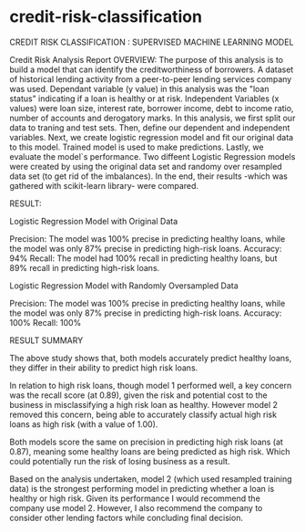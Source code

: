 # credit-risk-classification
CREDIT RISK CLASSIFICATION : SUPERVISED MACHINE LEARNING MODEL

Credit Risk Analysis Report
OVERVIEW:
The purpose of this analysis is to build a model that can identify the creditworthiness of borrowers.
A dataset of historical lending activity from a peer-to-peer lending services company was used.
Dependant variable (y value) in this analysis was the "loan status" indicating if a loan is healthy or at risk.
Independent Variables (x values) were loan size, interest rate, borrower income, debt to income ratio, number of accounts and derogatory marks.
In this analysis, we first split our data to traning and test sets. Then, define our dependent and independent variables. Next, we create logistic regression model and fit our original data to this model. Trained model is used to make predictions. Lastly, we evaluate the model`s performance.
Two diffeent Logistic Regression models were created by using the original data set and randomy over resampled data set (to get rid of the imbalances). In the end, their results -which was gathered with scikit-learn library- were compared.

RESULT:

Logistic Regression Model with Original Data



Precision: The model was 100% precise in predicting healthy loans, while the model was only 87% precise in predicting high-risk loans.
Accuracy: 94%
Recall: The model had 100% recall in predicting healthy loans, but 89% recall in predicting high-risk loans.

Logistic Regression Model with Randomly Oversampled Data



Precision: The model was 100% precise in predicting healthy loans, while the model was only 87% precise in predicting high-risk loans.
Accuracy: 100%
Recall: 100%

RESULT SUMMARY

The above study shows that, both models accurately predict healthy loans, they differ in their ability to predict high risk loans.

In relation to high risk loans, though model 1 performed well, a key concern was the recall score (at 0.89), given the risk and potential cost to the business in misclassifying a high risk loan as healthy. However model 2 removed this concern, being able to accurately classify actual high risk loans as high risk (with a value of 1.00).

Both models score the same on precision in predicting high risk loans (at 0.87), meaning some healthy loans are being predicted as high risk. Which could potentially run the risk of losing business as a result.

Based on the analysis undertaken, model 2 (which used resampled training data) is the strongest performing model in predicting whether a loan is healthy or high risk. Given its performance I would recommend the company use model 2. However, I also recommend the company to consider other lending factors while concluding final decision.

